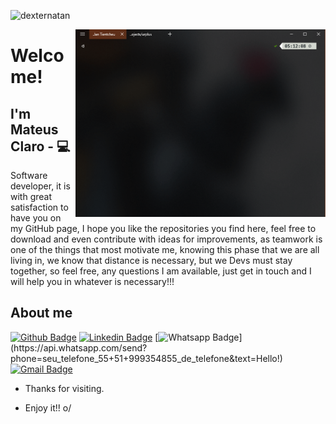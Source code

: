 
<p align="left"><img src="https://komarev.com/ghpvc/?username=MateusClaro" alt="dexternatan" /></p>

<img align="right" width="400" height="300" src="https://github.com/JeffersonSilveira/JeffersonSilveira/blob/master/img/animation_.gif">


# Welcome!

## I'm Mateus Claro - 💻 

Software developer, it is with great satisfaction to have you on my GitHub page, I hope you like the repositories you find here, feel free to download and even contribute with ideas for improvements, as teamwork is one of the things that most motivate me, knowing this phase that we are all living in, we know that distance is necessary, but we Devs must stay together, so feel free, any questions I am available, just get in touch and I will help you in whatever is necessary!!!

## About me 
[![Github Badge](https://img.shields.io/badge/-Github-000?style=flat-square&logo=Github&logoColor=white&link=link_do_seu_perfil_no_github)](https://github.com/MateusClaro)
[![Linkedin Badge](https://img.shields.io/badge/-LinkedIn-blue?style=flat-square&logo=Linkedin&logoColor=white&link=https://https://www.linkedin.com/in/mateus-filipe-claro-0820461a8/)](https://www.linkedin.com/in/mateus-filipe-claro-0820461a8/)
[![Whatsapp Badge](https://img.shields.io/badge/-Whatsapp-4CA143?style=flat-square&labelColor=4CA143&logo=whatsapp&logoColor=white&link=https://api.whatsapp.com/send?phone=seu_telefone_55+51+999354855_de_telefone&text=Hello!)](https://api.whatsapp.com/send?phone=seu_telefone_55+51+999354855_de_telefone&text=Hello!)
[![Gmail Badge](https://img.shields.io/badge/-Gmail-c14438?style=flat-square&logo=Gmail&logoColor=white&link=mailto:mateus.f.claro@gmail.com)](mailto:mateus.f.claro@gmail.com)

- Thanks for visiting. 

- Enjoy it!! o/

